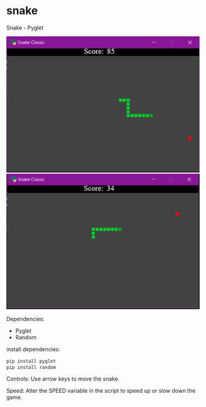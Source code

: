 # snake
Snake - Pyglet

![Snake](img1.png)
![Snake](img2.png)


Dependencies:
* Pyglet
* Random


install dependencies:

    pip install pyglet
    pip install random
 
Controls: Use arrow keys to move the snake.

Speed: Alter the SPEED variable in the script to speed up or slow down the game.
